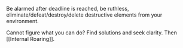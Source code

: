 Be alarmed after deadline is reached, be ruthless, eliminate/defeat/destroy/delete destructive elements from your environment. 

Cannot figure what you can do? Find solutions and seek clarity. Then [[Internal Roaring]].